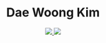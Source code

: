 <div align=center> <h1>Dae Woong Kim</h1> </div>

<div align="center">
  <a href="https://skillicons.dev">
    <img src="https://skillicons.dev/icons?i=react,aws,nodejs,js,html,css,eclipse,java,jquery,mongodb,postman" />
    <img src="https://skillicons.dev/icons?i=git,docker" />
  </a>
</div>
